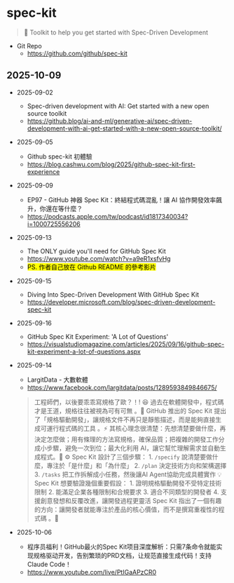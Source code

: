 # spec-kit

> 💫 Toolkit to help you get started with Spec-Driven Development

- Git Repo
  - https://github.com/github/spec-kit

## 2025-10-09

- 2025-09-02
  - Spec-driven development with AI: Get started with a new open source toolkit
  - https://github.blog/ai-and-ml/generative-ai/spec-driven-development-with-ai-get-started-with-a-new-open-source-toolkit/
- 2025-09-05
  - Github spec-kit 初體驗
  - https://blog.cashwu.com/blog/2025/github-spec-kit-first-experience
- 2025-09-09
  - EP97 - GitHub 神器 Spec Kit：終結程式碼混亂！讓 AI 協作開發效率飆升，你還在等什麼？
  - https://podcasts.apple.com/tw/podcast/id1817340034?i=1000725556206
- 2025-09-13
  - The ONLY guide you'll need for GitHub Spec Kit
  - https://www.youtube.com/watch?v=a9eR1xsfvHg
  - <mark>PS. 作者自己放在 Github README 的參考影片</mark>
- 2025-09-15
  - Diving Into Spec-Driven Development With GitHub Spec Kit
  - https://developer.microsoft.com/blog/spec-driven-development-spec-kit
- 2025-09-16
  - GitHub Spec Kit Experiment: 'A Lot of Questions'
  - https://visualstudiomagazine.com/articles/2025/09/16/github-spec-kit-experiment-a-lot-of-questions.aspx
- 2025-09-14
  - LargitData - 大數軟體
  - https://www.facebook.com/largitdata/posts/1289593849846675/

  > 工程師們，以後要乖乖寫規格了歐？！! 😆
  > 過去在軟體開發中，程式碼才是王道，規格往往被視為可有可無 。👑
  > GitHub 推出的 Spec Kit 提出了「規格驅動開發」，讓規格文件不再只是靜態描述，而是能夠直接生成可運行程式碼的工具 。⚡
  > 其核心理念很清楚：先想清楚要做什麼，再決定怎麼做；用有條理的方法寫規格，確保品質；把複雜的開發工作分成小步驟，避免一次到位；最大化利用 AI，讓它幫忙理解需求並自動生成程式。🎯
  > ⚙️ Spec Kit 設計了三個步驟：
  > 1\. `/specify` 說清楚要做什麼，專注於「是什麼」和「為什麼」
  > 2\. `/plan` 決定技術方向和架構選擇
  > 3\. `/tasks` 把工作拆解成小任務，然後讓AI Agent協助完成具體實作
  > 💡 Spec Kit 想要驗證幾個重要假設：
  > 1\. 證明規格驅動開發不受特定技術限制
  > 2\. 能滿足企業各種限制和合規要求
  > 3\. 適合不同類型的開發者
  > 4\. 支援創意發想和反覆改進，讓開發過程更靈活
  > Spec Kit 指出了一個有趣的方向：讓開發者就能專注於產品的核心價值，而不是撰寫重複性的程式碼 。🚀

- 2025-10-06
  - 程序员福利！GitHub最火的Spec Kit项目深度解析：只需7条命令就能实现规格驱动开发，告别繁琐的PRD文档，让规范直接生成代码！支持Claude Code！
  - https://www.youtube.com/live/PtIGaAPzCR0